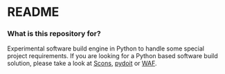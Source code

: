 # README #


### What is this repository for? ###

Experimental software build engine in Python to handle some special project requirements.
If you are looking for a Python based software build solution, please take a look at [Scons](http://scons.org/), [pydoit](http://pydoit.org/) or [WAF](https://waf.io/).


